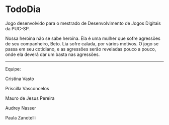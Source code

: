 # TodoDia
Jogo desenvolvido para o mestrado de Desenvolvimento de Jogos Digitais da PUC-SP.

Nossa heroína não se sabe heroína. Ela é uma mulher que sofre agressões de seu companheiro, Beto. Lia sofre calada, por vários motivos. O jogo se passa em seu cotidiano, e as agressões serão reveladas pouco a pouco, onde ela deverá dar um basta nas agressões.

---------------------------------------------------
Equipe:

Cristina Vasto

Priscilla Vasconcelos 

Mauro de Jesus Pereira

Audrey Nasser

Paula Zanotelli
